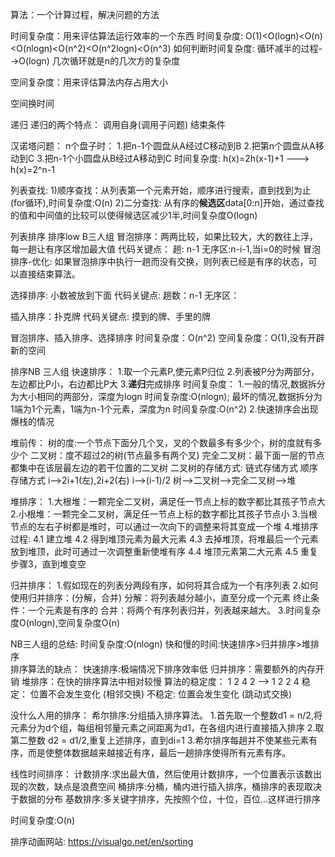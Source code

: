 算法：一个计算过程，解决问题的方法

时间复杂度：用来评估算法运行效率的一个东西
时间复杂度:
    O(1)<O(logn)<O(n)<O(nlogn)<O(n^2)<O(n^2logn)<O(n^3)
如何判断时间复杂度:
    循环减半的过程-->O(logn)
    几次循环就是n的几次方的复杂度

空间复杂度：用来评估算法内存占用大小

空间换时间

递归
递归的两个特点：
调用自身(调用子问题)
结束条件

汉诺塔问题：
n个盘子时：
1.把n-1个圆盘从A经过C移动到B
2.把第n个圆盘从A移动到C
3.把n-1个小圆盘从B经过A移动到C
时间复杂度:
h(x)=2h(x-1)+1   ---> h(x)=2^n-1

列表查找:
1)顺序查找：从列表第一个元素开始，顺序进行搜索，直到找到为止(for循环),时间复杂度:O(n)
2)二分查找: 从有序的**候选区**data[0:n]开始，通过查找的值和中间值的比较可以使得候选区减少1半,时间复杂度O(logn)

列表排序
排序low B三人组
冒泡排序：两两比较，如果比较大，大的数往上浮，每一趟让有序区增加最大值
    代码关键点：
        趟: n-1
        无序区:n-i-1,当i=0的时候
    冒泡排序-优化:
        如果冒泡排序中执行一趟而没有交换，则列表已经是有序的状态，可以直接结束算法。
    
选择排序: 小数被放到下面
    代码关键点:
        趟数：n-1
        无序区：
    
插入排序：扑克牌
    代码关键点:
         摸到的牌、手里的牌       

冒泡排序、插入排序、选择排序
    时间复杂度：O(n^2)
    空间复杂度：O(1),没有开辟新的空间

排序NB 三人组
快速排序：
    1.取一个元素P,使元素P归位
    2.列表被P分为两部分，左边都比P小，右边都比P大
    3.**递归**完成排序
时间复杂度：
1.一般的情况,数据拆分为大小相同的两部分，深度为logn         时间复杂度:O(nlogn);
  最坏的情况,数据拆分为1端为1个元素，1端为n-1个元素，深度为n 时间复杂度:O(n^2)
2.快速排序会出现爆栈的情况

堆前传：
    树的度:一个节点下面分几个叉，叉的个数最多有多少个，树的度就有多少个
    二叉树：度不超过2的树(节点最多有两个叉)
    完全二叉树：最下面一层的节点都集中在该层最左边的若干位置的二叉树
    二叉树的存储方式:
    链式存储方式
    顺序存储方式
    i-->2i+1(左),2i+2(右)
    i-->(i-1)/2
    树-->二叉树-->完全二叉树-->堆
    
堆排序：
    1.大根堆：一颗完全二叉树，满足任一节点上标的数字都比其孩子节点大
    2.小根堆：一颗完全二叉树，满足任一节点上标的数字都比其孩子节点小
    3.当根节点的左右子树都是堆时，可以通过一次向下的调整来将其变成一个堆
    4.堆排序过程:
     4.1 建立堆
     4.2 得到堆顶元素为最大元素
     4.3 去掉堆顶，将堆最后一个元素放到堆顶，此时可通过一次调整重新使堆有序
     4.4 堆顶元素第二大元素
     4.5 重复步骤3，直到堆变空
     
归并排序：
    1.假如现在的列表分两段有序，如何将其合成为一个有序列表
    2.如何使用归并排序：(分解，合并)
        分解：将列表越分越小，直至分成一个元素
        终止条件：一个元素是有序的
        合并：将两个有序列表归并，列表越来越大。
    3.时间复杂度O(nlogn),空间复杂度O(n)
    
NB三人组的总结:
    时间复杂度:O(nlogn)
    快和慢的时间:快速排序>归并排序>堆排序   
    排序算法的缺点：
        快速排序:极端情况下排序效率低
        归并排序：需要额外的内存开销
        堆排序：在快的排序算法中相对较慢
算法的稳定度：
1 2 4 2 --> 1 2 2 4
稳定：  位置不会发生变化 (相邻交换)
不稳定: 位置会发生变化   (跳动式交换)  
    
没什么人用的排序：
希尔排序:分组插入排序算法。
    1.首先取一个整数d1 = n/2,将元素分为d个组，每组相邻量元素之间距离为d1，在各组内进行直接插入排序
    2.取第二整数 d2 = d1/2,重复上述排序，直到di=1
    3.希尔排序每趟并不使某些元素有序，而是使整体数据越来越接近有序，最后一趟排序使得所有元素有序。


线性时间排序：
计数排序:求出最大值，然后使用计数排序，一个位置表示该数出现的次数，缺点是浪费空间
桶排序:分桶，桶内进行插入排序，桶排序的表现取决于数据的分布
基数排序:多关键字排序，先按照个位，十位，百位...这样进行排序


时间复杂度:O(n)
    
    
排序动画网站: 
https://visualgo.net/en/sorting